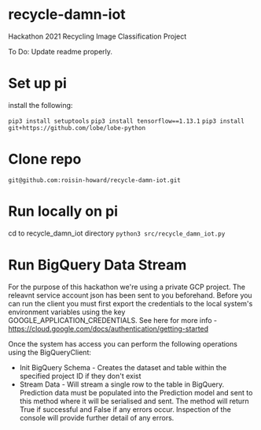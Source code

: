 # recycle-damn-iot

Hackathon 2021 Recycling Image Classification Project

To Do: Update readme properly.


# Set up pi

install the following:

``pip3 install setuptools``
``pip3 install tensorflow==1.13.1``
``pip3 install git+https://github.com/lobe/lobe-python``


# Clone repo

``git@github.com:roisin-howard/recycle-damn-iot.git``


# Run locally on pi

cd to recycle_damn_iot directory
``python3 src/recycle_damn_iot.py``

# Run BigQuery Data Stream
For the purpose of this hackathon we're using a private GCP project. The releavnt service account json has been sent to you beforehand. Before you can run the client you must first export the credentials to the local system's environment variables using the key GOOGLE_APPLICATION_CREDENTIALS. See here for more info - https://cloud.google.com/docs/authentication/getting-started

Once the system has access you can perform the following operations using the BigQueryClient:
* Init BigQuery Schema - Creates the dataset and table within the specified project ID if they don't exist
* Stream Data - Will stream a single row to the table in BigQuery. Prediction data must be populated into the Prediction model and sent to this method where it will be serialised and sent. The method will return True if successful and False if any errors occur. Inspection of the console will provide further detail of any errors.


